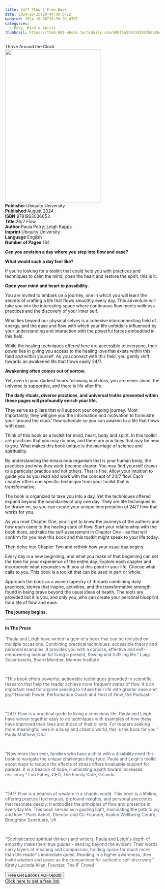 ```yaml
---
title: 24/7 Flow | Free Book
date: 2024-10-25T20:44:08.671Z
updated: 2024-10-26T16:30:20.470Z
categories:
  - Body, Mind & Spirit
thumbnail: https://thmb-001-ebook.techidaily.com/69bf5a5b913429035658b492e573d32204e088c6f8c5f57f07299c5892ca54c1.jpg
---
```

<main id="book-container">
  <div class="flex flex-col">
    <div class="book-brief flex-1 py-6 px-4 sm:p-6 md:py-10 md:px-8">
      <!-- brief-->
      <div class="book-brief-main">Thrive Around the Clock</div>
    </div>
    <div
      class="book-meta-info flex-1 grid gap-4 col-start-1 col-end-3 row-start-1 sm:mb-6 sm:grid-cols-4 lg:gap-6 lg:col-start-2 lg:row-end-6 lg:row-span-6 lg:mb-0"
    >
      <div
        class="book-meta-info-left place-content-center mt-4 p-4 text-sm leading-6 col-start-2 col-span-2 dark:text-slate-400"
      >
        <img
          class="w-full h-500 object-cover rounded-lg sm:h-255 sm:col-span-2 lg:col-span-full"
          src="https://img-001-ebook.techidaily.com/c59694e1d9657b5ac524629e5ebddbb13078d72313c21bf68be65c73c6936c19.jpg"
          alt=""
          width="312"
          height="500"
        />
      </div>
      <div
        class="book-meta-info-right mt-2 col-start-1 row-start-2 col-span-3 self-center"
      >
        <!-- meta data  -->
        <div class="flex flex-col px-4 md:px-8">
          <div class="flex-1">
            <strong>Publisher</strong>:<span class="px-2"
              >Ubiquity University</span
            >
          </div>
          <div class="flex-1">
            <strong>Published</strong>:<span class="px-2">August 2024</span>
          </div>
          <div class="flex-1">
            <strong>ISBN</strong>:<span class="px-2">9781963036053</span>
          </div>
          <div class="flex-1">
            <strong>Title</strong>:<span class="px-2">24/7 Flow</span>
          </div>
          <div class="flex-1">
            <strong>Author</strong>:<span class="px-2"
              >Paula Petry; Leigh Kapps</span
            >
          </div>
          <div class="flex-1">
            <strong>Imprint</strong>:<span class="px-2"
              >Ubiquity University</span
            >
          </div>
          <div class="flex-1">
            <strong>Language</strong>:<span class="px-2">English</span>
          </div>
          <div class="flex-1">
            <strong>Number of Pages</strong>:<span class="px-2">184</span>
          </div>
        </div>
      </div>
    </div>
    <div class="book-description flex-1 py-6 px-4 sm:p-6 md:py-10 md:px-8">
      <div class="book-description-main">
        <div accordion-content="" id="description">
          <p>
            <strong
              >Can you envision a day where you step into flow and ease?</strong
            >
          </p>
          <p><strong>What would such a day feel like?</strong></p>
          <p>
            If you're looking for a toolkit that could help you with practices
            and techniques to calm the mind, open the heart and restore the
            spirit, this is it.
          </p>
          <p><strong>Open your mind and heart to possibility.</strong></p>
          <p>
            You are invited to embark on a journey, one in which you will learn
            the secrets of crafting a life that flows smoothly every day. This
            adventure will take you into the interesting space where continuous
            flow meets wellness practices and the discovery of your inner self.
          </p>
          <p>
            What lies beyond our physical selves is a cohesive interconnecting
            field of energy, and the ease and flow with which your life unfolds
            is influenced by your understanding and interaction with the
            powerful forces embedded in this field.
          </p>
          <p>
            While the healing techniques offered here are accessible to
            everyone, their power lies in giving you access to the healing love
            that exists within this field and within yourself. As you connect
            with this field, you gently shift towards an awakened life that
            flows easily 24/7.
          </p>
          <p><strong>Awakening often comes out of sorrow.</strong></p>
          <p>
            Yet, even in your darkest hours following such loss, you are never
            alone, the universe is supportive, and there is life after life.
          </p>
          <p>
            <strong
              >The daily rituals, diverse practices, and universal truths
              presented within these pages will profoundly enrich your
              life.</strong
            >
          </p>
          <p>
            They serve as pillars that will support your ongoing journey. Most
            importantly, they will give you the information and motivation to
            formulate your 'around the clock' flow schedule so you can awaken to
            a life that flows with ease.
          </p>
          <p>
            Think of this book as a toolkit for mind, heart, body and spirit. In
            this toolkit are practices that you may do now, and there are
            practices that may be new to you. What makes this book unique is the
            marriage of science and spirituality.
          </p>
          <p>
            By understanding the miraculous organism that is your human body,
            the practices and why they work become clearer. You may find
            yourself drawn to a particular practice and not others. That is
            fine. Allow your intuition to guide you as you read and work with
            the concept of 24/7 flow. Each chapter offers one specific technique
            from your toolkit that is transformative.
          </p>
          <p>
            The book is organized to take you into a day. Yet the techniques
            offered expand beyond the boundaries of any one day. They are life
            techniques to be drawn on, so you can create your unique
            interpretation of 24/7 flow that works for you.
          </p>
          <p>
            As you read Chapter One, you'll get to know the journeys of the
            authors and how each came to the healing state of flow. Start your
            relationship with the book there, and take the self-assessment in
            Chapter One - as that will confirm for you how this book and this
            toolkit might speak to your life today.
          </p>
          <p>
            Then delve into Chapter Two and rethink how your usual day begins.
          </p>
          <p>
            Every day is a new beginning, and what you make of that beginning
            can set the tone for your experience of the entire day. Explore each
            chapter and incorporate what resonates with you at this point in
            your life. Choose what calls to you. This book is a toolkit that can
            be used in part or whole.
          </p>
          <p>
            Approach the book as a woven tapestry of threads combining daily
            practices, stories that inspire, activities, and the transformative
            strength found in being brave beyond the usual ideas of health. The
            tools are provided but it is you, and only you, who can create your
            personal blueprint for a life of flow and ease.
          </p>
          <p><strong>The journey begins.</strong></p>
        </div>
        <div class="accordion-fader"></div>
      </div>
    </div>
    <div class="book-excerpts flex-1 py-6 px-4 sm:p-6 md:py-10 md:px-8">
      <!-- excerpts-->
      <div class="book-excerpts-main">
        <hr />
        <h4 class="placeholder placeholder-heading">
          <span>In The Press</span>
        </h4>
        <p></p>
        <p>
          <span
            style="
              background-color: rgba(255, 255, 255, 1);
              color: rgba(83, 90, 98, 1);
            "
            >"Paula and Leigh have written a gem of a book that can be revisited
            on multiple occasions. Combining practical techniques, accessible
            theory and personal examples, it provides you with a concise,
            effective and self-empowering manual for living a present, flowing
            and fulfilling life." Luigi Sciambarella, Board Member, Monroe
            Institute</span
          >
        </p>
        <p><br /></p>
        <p>
          <span
            style="
              background-color: rgba(255, 255, 255, 1);
              color: rgba(83, 90, 98, 1);
            "
            >"This book offers powerful, actionable techniques grounded in
            scientific research that help the reader achieve more frequent
            states of flow. It's an important read for anyone seeking to infuse
            their life with greater ease and joy." Hannah Power, Performance
            Coach and Host of Flow, the Podcast</span
          >
        </p>
        <p><br /></p>
        <p>
          <span
            style="
              background-color: rgba(255, 255, 255, 1);
              color: rgba(83, 90, 98, 1);
            "
            >"24/7 Flow is a practical guide to living a conscious life. Paula
            and Leigh have woven together easy to do techniques with examples of
            how these have improved their lives and those of their clients. For
            readers seeking more meaningful lives in a busy and chaotic world,
            this is the book for you." Paula Matthew, CSJ</span
          >
        </p>
        <p><br /></p>
        <p>
          <span
            style="
              background-color: rgba(255, 255, 255, 1);
              color: rgba(83, 90, 98, 1);
            "
            >"Now more than ever, families who have a child with a disability
            need this book to navigate the unique challenges they face. Paula
            and Leigh's toolkit about ways to reduce the effects of stress
            offers invaluable support for parents. It is a beacon of hope,
            illuminating a path toward increased resiliency." Lori Fahey, CEO,
            The Family Café, Orlando</span
          >
        </p>
        <p><br /></p>
        <p>
          <span
            style="
              background-color: rgba(255, 255, 255, 1);
              color: rgba(83, 90, 98, 1);
            "
            >"24/7 Flow is a beacon of wisdom in a chaotic world. This book is a
            lifeline, offering practical techniques, profound insights, and
            personal anecdotes that resonate deeply. It embodies the principles
            of flow and presence in everyday life. This book serves as a guiding
            light, illuminating the path to joy and love." Paris Ackrill,
            Director and Co-Founder, Avalon Wellbeing Centre, Broughton
            Sanctuary, UK</span
          >
        </p>
        <p><br /></p>
        <p>
          <span
            style="
              background-color: rgba(255, 255, 255, 1);
              color: rgba(83, 90, 98, 1);
            "
            >"Sophisticated spiritual thinkers and writers, Paula and Leigh's
            depth of empathy make them true guides - sensing beyond the evident.
            Their words carry layers of meaning and compassion, holding space
            for much more than the reader's immediate quest. Residing in a
            higher awareness, they invite wisdom and grace as the companions for
            authentic self-discovery." Kirsty Lucinda Allan, Founder, The IF
            Crowd</span
          >
        </p>
        <p></p>
      </div>
    </div>
    <div
      class="book-about-author flex-1 py-6 px-4 sm:p-6 md:py-10 md:px-8"
    ></div>
    <div class="book-free-get flex-1 py-6 px-4 sm:p-6 md:py-10 md:px-8">
      <button
        id="btn-free-get"
        class="bg-blue-500 hover:bg-blue-700 text-white font-bold py-2 px-4 rounded"
      >
        Free Get EBook (.PDF/.epub)
      </button>
      <div id="countdown-display" class="px-2 text-lg mt-2"></div>
      <a
        id="free-link"
        class="hidden bg-blue-500 hover:bg-blue-700 text-white font-bold py-2 px-4 rounded"
        href="https://www.ebooks.com/en-us/book/211445919/24-7-flow/paula-petry/"
        target="_blank"
        >Click here to get a free link</a
      >
    </div>
    <script>
      let countdownTime = 0;
      let countdownInterval = null;
      document
        .getElementById('btn-free-get')
        .addEventListener('click', startCountdown);
      function startCountdown() {
        countdownTime = new Date().getTime() + 60000 * 3;
        countdownInterval = setInterval(updateCountdown, 1000);
        document.getElementById('btn-free-get').disabled = true;
        document
          .getElementById('btn-free-get')
          .classList.add('bg-gray-500', 'cursor-not-allowed');
      }
      function updateCountdown() {
        let currentTime = new Date().getTime();
        let timeLeft = countdownTime - currentTime;
        let secondsLeft = Math.floor(timeLeft / 1000);
        document.getElementById('countdown-display').innerHTML =
          `Remaining time: ${secondsLeft} seconds.`;
        if (secondsLeft <= 0) {
          clearInterval(countdownInterval);
          document.getElementById('btn-free-get').classList.add('hidden');
          document.getElementById('free-link').classList.remove('hidden');
          document.getElementById('countdown-display').innerHTML = '';
        }
      }
    </script>
  </div>
</main>

<ins class="adsbygoogle"
      style="display:block"
      data-ad-client="ca-pub-7571918770474297"
      data-ad-slot="8358498916"
      data-ad-format="auto"
      data-full-width-responsive="true"></ins>
    